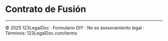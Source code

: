 # Contrato de Fusión

---

© 2025 123LegalDoc · Formulario DIY · No es asesoramiento legal · Términos: 123LegalDoc.com/terms

